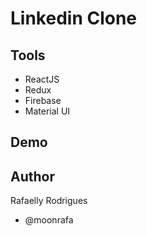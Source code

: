 # Linkedin Clone

## Tools

- ReactJS
- Redux
- Firebase
- Material UI

## Demo

## Author

Rafaelly Rodrigues

- @moonrafa
